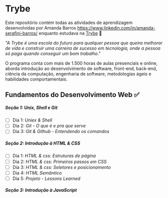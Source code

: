 # Trybe

Este repositório contém todas as atividades de aprendizagem desenvolvidas por Amanda Barros https://www.linkedin.com/in/amanda-serafini-barros/ enquanto estudava na [Trybe](https://www.betrybe.com/) 🚀

_"A Trybe é uma escola do futuro para qualquer pessoa que queira melhorar de vida e construir uma carreira de sucesso em tecnologia, onde a pessoa só paga quando conseguir um bom trabalho."_

O programa conta com mais de 1.500 horas de aulas presenciais e online, aborda introdução ao desenvolvimento de software, front-end, back-end, ciência da computação, engenharia de software, metodologias ágeis e habilidades comportamentais.

## Fundamentos do Desenvolvimento Web ✅

##### Seção 1: Unix, Shell e Git

- [ ] Dia 1: _Uniex & Shell_ 
- [ ] Dia 2: _Git - O que é e pra que serve_
- [ ] Dia 3: _Git & Github - Entendendo os comandos_

##### Seção 2: Introdução à HTML & CSS

- [ ] Dia 1: _HTML & css: Estruturas de página_
- [ ] Dia 2: _HTML & css: Primeiros passos em CSS_
- [ ] Dia 3: _HTML & css: Seletores e posicionamento_
- [ ] Dia 4: _HTML Semântico_
- [ ] Dia 5: _Projeto - Lessons Learned_

##### Seção 3: Introdução à JavaScript 